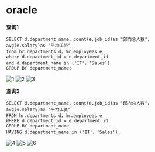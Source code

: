 # oracle
**查询1** 

```
SELECT d.department_name，count(e.job_id)as "部门总人数"， 
avg(e.salary)as "平均工资"  
from hr.departments d，hr.employees e  
where d.department_id = e.department_id  
and d.department_name in ('IT'，'Sales')  
GROUP BY department_name; 
```

![1](https://github.com/yujinhongMM/oracle/blob/master/test1/QQ%E5%9B%BE%E7%89%8720181016192608.png) 
![2](https://github.com/yujinhongMM/oracle/blob/master/test1/QQ%E5%9B%BE%E7%89%8720181016192634.png)
![3](https://github.com/yujinhongMM/oracle/blob/master/test1/QQ%E5%9B%BE%E7%89%8720181016192641.png) 

**查询2** 
 
```
SELECT d.department_name，count(e.job_id)as "部门总人数"， 
avg(e.salary)as "平均工资"  
FROM hr.departments d，hr.employees e  
WHERE d.department_id = e.department_id  
GROUP BY department_name  
HAVING d.department_name in ('IT'，'Sales');  
``` 

![4](https://github.com/yujinhongMM/oracle/blob/master/test1/QQ%E5%9B%BE%E7%89%8720181016192648.png)
![5](https://github.com/yujinhongMM/oracle/blob/master/test1/QQ%E5%9B%BE%E7%89%8720181016192658.png)
![6](https://github.com/yujinhongMM/oracle/blob/master/test1/QQ%E5%9B%BE%E7%89%8720181016192707.png)
